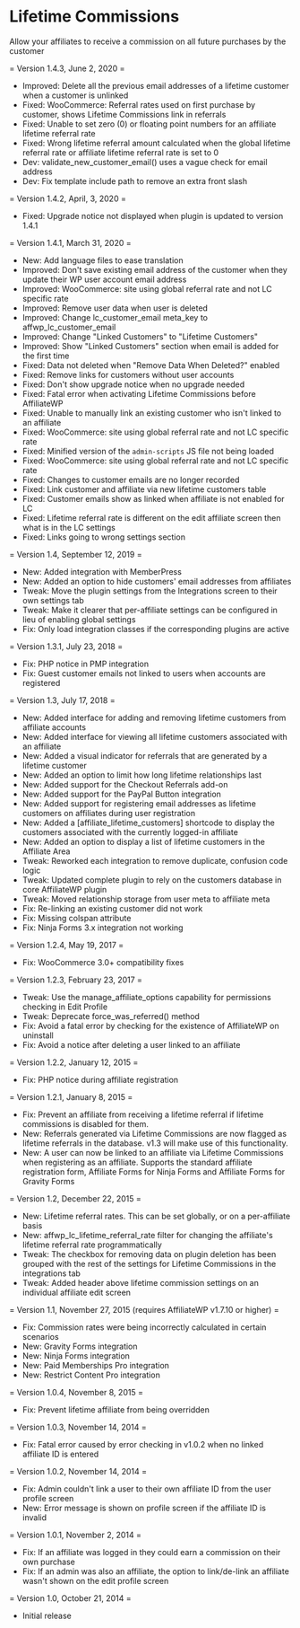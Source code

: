 Lifetime Commissions
====================

Allow your affiliates to receive a commission on all future purchases by the customer

= Version 1.4.3, June 2, 2020 =
* Improved: Delete all the previous email addresses of a lifetime customer when a customer is unlinked
* Fixed: WooCommerce: Referral rates used on first purchase by customer, shows Lifetime Commissions link in referrals
* Fixed: Unable to set zero (0) or floating point numbers for an affiliate lifetime referral rate
* Fixed: Wrong lifetime referral amount calculated when the global lifetime referral rate or affiliate lifetime referral rate is set to 0
* Dev: validate_new_customer_email() uses a vague check for email address
* Dev: Fix template include path to remove an extra front slash

= Version 1.4.2, April, 3, 2020 =
* Fixed: Upgrade notice not displayed when plugin is updated to version 1.4.1

= Version 1.4.1, March 31, 2020 =
* New: Add language files to ease translation
* Improved: Don't save existing email address of the customer when they update their WP user account email address
* Improved: WooCommerce: site using global referral rate and not LC specific rate
* Improved: Remove user data when user is deleted
* Improved: Change lc_customer_email meta_key to affwp_lc_customer_email
* Improved: Change "Linked Customers" to "Lifetime Customers"
* Improved: Show "Linked Customers" section when email is added for the first time
* Fixed: Data not deleted when "Remove Data When Deleted?" enabled
* Fixed: Remove links for customers without user accounts
* Fixed: Don't show upgrade notice when no upgrade needed
* Fixed: Fatal error when activating Lifetime Commissions before AffiliateWP
* Fixed: Unable to manually link an existing customer who isn't linked to an affiliate
* Fixed: WooCommerce: site using global referral rate and not LC specific rate
* Fixed: Minified version of the `admin-scripts` JS file not being loaded
* Fixed: WooCommerce: site using global referral rate and not LC specific rate
* Fixed: Changes to customer emails are no longer recorded
* Fixed: Link customer and affiliate via new lifetime customers table
* Fixed: Customer emails show as linked when affiliate is not enabled for LC
* Fixed: Lifetime referral rate is different on the edit affiliate screen then what is in the LC settings
* Fixed: Links going to wrong settings section

= Version 1.4, September 12, 2019 =
* New: Added integration with MemberPress
* New: Added an option to hide customers' email addresses from affiliates 
* Tweak: Move the plugin settings from the Integrations screen to their own settings tab
* Tweak: Make it clearer that per-affiliate settings can be configured in lieu of enabling global settings
* Fix: Only load integration classes if the corresponding plugins are active

= Version 1.3.1, July 23, 2018 =
* Fix: PHP notice in PMP integration
* Fix: Guest customer emails not linked to users when accounts are registered

= Version 1.3, July 17, 2018 =
* New: Added interface for adding and removing lifetime customers from affiliate accounts
* New: Added interface for viewing all lifetime customers associated with an affiliate
* New: Added a visual indicator for referrals that are generated by a lifetime customer
* New: Added an option to limit how long lifetime relationships last
* New: Added support for the Checkout Referrals add-on
* New: Added support for the PayPal Button integration
* New: Added support for registering email addresses as lifetime customers on affiliates during user registration
* New: Added a [affiliate_lifetime_customers] shortcode to display the customers associated with the currently logged-in affiliate
* New: Added an option to display a list of lifetime customers in the Affiliate Area
* Tweak: Reworked each integration to remove duplicate, confusion code logic
* Tweak: Updated complete plugin to rely on the customers database in core AffiliateWP plugin
* Tweak: Moved relationship storage from user meta to affiliate meta
* Fix: Re-linking an existing customer did not work
* Fix: Missing colspan attribute
* Fix: Ninja Forms 3.x integration not working

= Version 1.2.4, May 19, 2017 =
* Fix: WooCommerce 3.0+ compatibility fixes

= Version 1.2.3, February 23, 2017 =

* Tweak: Use the manage_affiliate_options capability for permissions checking in Edit Profile
* Tweak: Deprecate force_was_referred() method
* Fix: Avoid a fatal error by checking for the existence of AffiliateWP on uninstall
* Fix: Avoid a notice after deleting a user linked to an affiliate

= Version 1.2.2, January 12, 2015 =

* Fix: PHP notice during affiliate registration

= Version 1.2.1, January 8, 2015 =

* Fix: Prevent an affiliate from receiving a lifetime referral if lifetime commissions is disabled for them.
* New: Referrals generated via Lifetime Commissions are now flagged as lifetime referrals in the database. v1.3 will make use of this functionality.
* New: A user can now be linked to an affiliate via Lifetime Commissions when registering as an affiliate. Supports the standard affiliate registration form, Affiliate Forms for Ninja Forms and Affiliate Forms for Gravity Forms

= Version 1.2, December 22, 2015 =
* New: Lifetime referral rates. This can be set globally, or on a per-affiliate basis
* New: affwp_lc_lifetime_referral_rate filter for changing the affiliate's lifetime referral rate programmatically
* Tweak: The checkbox for removing data on plugin deletion has been grouped with the rest of the settings for Lifetime Commissions in the integrations tab
* Tweak: Added header above lifetime commission settings on an individual affiliate edit screen

= Version 1.1, November 27, 2015 (requires AffiliateWP v1.7.10 or higher) =
* Fix: Commission rates were being incorrectly calculated in certain scenarios
* New: Gravity Forms integration
* New: Ninja Forms integration
* New: Paid Memberships Pro integration
* New: Restrict Content Pro integration

= Version 1.0.4, November 8, 2015 =
* Fix: Prevent lifetime affiliate from being overridden

= Version 1.0.3, November 14, 2014 =
* Fix: Fatal error caused by error checking in v1.0.2 when no linked affiliate ID is entered

= Version 1.0.2, November 14, 2014 =
* Fix: Admin couldn't link a user to their own affiliate ID from the user profile screen
* New: Error message is shown on profile screen if the affiliate ID is invalid

= Version 1.0.1, November 2, 2014 =
* Fix: If an affiliate was logged in they could earn a commission on their own purchase
* Fix: If an admin was also an affiliate, the option to link/de-link an affiliate wasn't shown on the edit profile screen

= Version 1.0, October 21, 2014 =
* Initial release
